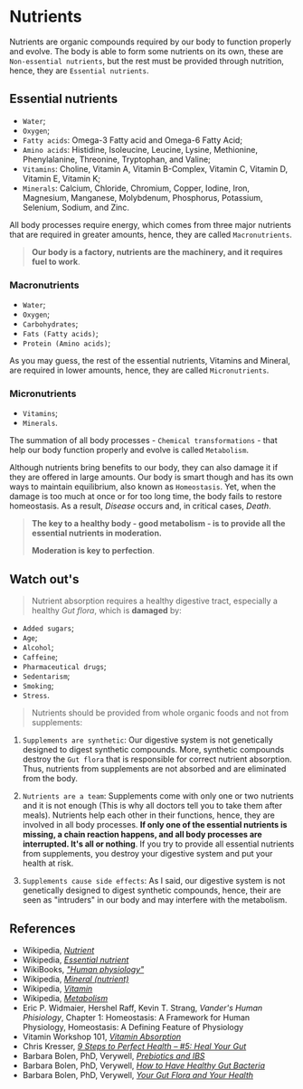 # Nutrients
Nutrients are organic compounds required by our body to function properly and evolve. The body is able to form some nutrients on its own, these are `Non-essential nutrients`, but the rest must be provided through nutrition, hence, they are `Essential nutrients`.

## Essential nutrients
- `Water`;
- `Oxygen`;
- `Fatty acids`: Omega-3 Fatty acid and Omega-6 Fatty Acid;
- `Amino acids`: Histidine, Isoleucine, Leucine, Lysine, Methionine, Phenylalanine, Threonine, Tryptophan, and Valine;
- `Vitamins`: Choline, Vitamin A, Vitamin B-Complex, Vitamin C, Vitamin D, Vitamin E, Vitamin K;
- `Minerals`: Calcium, Chloride, Chromium, Copper, Iodine, Iron, Magnesium, Manganese, Molybdenum, Phosphorus, Potassium, Selenium, Sodium, and Zinc.

All body processes require energy, which comes from three major nutrients that are required in greater amounts, hence, they are called `Macronutrients`.

> __Our body is a factory, nutrients are the machinery, and it requires fuel to work__.

### Macronutrients
- `Water`;
- `Oxygen`;
- `Carbohydrates`;
- `Fats (Fatty acids)`;
- `Protein (Amino acids)`;

As you may guess, the rest of the essential nutrients, Vitamins and Mineral, are required in lower amounts, hence, they are called `Micronutrients`.

### Micronutrients
- `Vitamins`;
- `Minerals`.

The summation of all body processes - `Chemical transformations` - that help our body function properly and evolve is called `Metabolism`.

Although nutrients bring benefits to our body, they can also damage it if they are offered in large amounts. Our body is smart though and has its own ways to maintain equilibrium, also known as `Homeostasis`. Yet, when the damage is too much at once or for too long time, the body fails to restore homeostasis. As a result, _Disease_ occurs and, in critical cases, _Death_.

> __The key to a healthy body - good metabolism - is to provide all the essential nutrients in moderation.__
>
> __Moderation is key to perfection__.

## Watch out's

> Nutrient absorption requires a healthy digestive tract, especially a healthy _Gut flora_, which is __damaged__ by:
- `Added sugars`;
- `Age`;
- `Alcohol`;
- `Caffeine`;
- `Pharmaceutical drugs`;
- `Sedentarism`;
- `Smoking`;
- `Stress`.

> Nutrients should be provided from whole organic foods and not from supplements:
1. `Supplements are synthetic`: Our digestive system is not genetically designed to digest synthetic compounds. More, synthetic compounds destroy the `Gut flora` that is responsible for correct nutrient absorption. Thus, nutrients from supplements are not absorbed and are eliminated from the body.

2. `Nutrients are a team`: Supplements come with only one or two nutrients and it is not enough (This is why all doctors tell you to take them after meals). Nutrients help each other in their functions, hence, they are involved in all body processes. __If only one of the essential nutrients is missing, a chain reaction happens, and all body processes are interrupted. It's all or nothing__. If you try to provide all essential nutrients from supplements, you destroy your digestive system and put your health at risk.

3. `Supplements cause side effects`: As I said, our digestive system is not genetically designed to digest synthetic compounds, hence, their are seen as "intruders" in our body and may interfere with the metabolism.

## References
- Wikipedia, [_Nutrient_](https://en.wikipedia.org/wiki/Nutrient)
- Wikipedia, [_Essential nutrient_](https://en.wikipedia.org/wiki/Essential_nutrient)
- WikiBooks, [_"Human physiology"_](https://en.wikibooks.org/wiki/Human_Physiology/Nutrition)
- Wikipedia, [_Mineral (nutrient)_](https://en.wikipedia.org/wiki/Mineral_%28nutrient%29)
- Wikipedia, [_Vitamin_](https://en.wikipedia.org/wiki/Vitamin)
- Wikipedia, [_Metabolism_](https://en.wikipedia.org/wiki/Metabolism)
- Eric P. Widmaier, Hershel Raff, Kevin T. Strang, _Vander's Human Phisiology_, Chapter 1: Homeostasis: A Framework for Human Physiology, Homeostasis: A Defining Feature of Physiology
- Vitamin Workshop 101, [_Vitamin Absorption_](http://www.vitaminworkshop.com/vitamin-absorption/2010/5/9/vitamin-absorption.html)
- Chris Kresser, [_9 Steps to Perfect Health – #5: Heal Your Gut_](https://chriskresser.com/9-steps-to-perfect-health-5-heal-your-digestive-system)
- Barbara Bolen, PhD, Verywell, [_Prebiotics and IBS_](https://www.verywell.com/prebiotics-and-ibs-1944748)
- Barbara Bolen, PhD, Verywell, [_How to Have Healthy Gut Bacteria_](https://www.verywell.com/how-to-have-healthy-digestive-system-bacteria-1945326)
- Barbara Bolen, PhD, Verywell, [_Your Gut Flora and Your Health_](https://www.verywell.com/what-are-your-digestive-system-flora-1944914)

